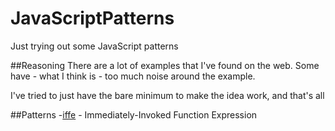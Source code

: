 # JavaScriptPatterns
Just trying out some JavaScript patterns

##Reasoning
There are a lot of examples that I've found on the web. Some have - what I think is - too much noise around the example.

I've tried to just have the bare minimum to make the idea work, and that's all

##Patterns
 -[iffe](/iife) - Immediately-Invoked Function Expression
 